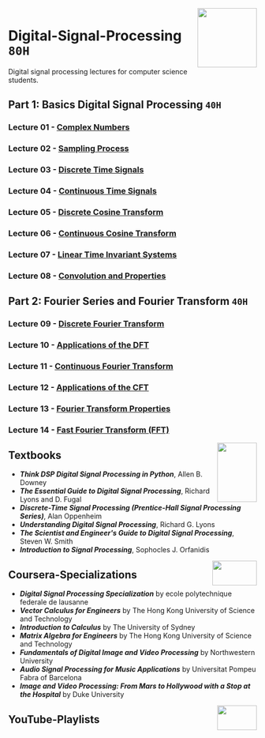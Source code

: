 <img align="right" width="120" height="120" src="https://github.com/cs-MohamedAyman/Computer-Science-Textbooks/blob/master/logos/digital-signal-processing.jpg">

# Digital-Signal-Processing `80H`
Digital signal processing lectures for computer science students.

## Part 1: Basics Digital Signal Processing `40H` 

### Lecture 01 - [Complex Numbers]()
### Lecture 02 - [Sampling Process]()
### Lecture 03 - [Discrete Time Signals]()
### Lecture 04 - [Continuous Time Signals]()
### Lecture 05 - [Discrete Cosine Transform]()
### Lecture 06 - [Continuous Cosine Transform]()
### Lecture 07 - [Linear Time Invariant Systems]()
### Lecture 08 - [Convolution and Properties]()

## Part 2: Fourier Series and Fourier Transform `40H` 

### Lecture 09 - [Discrete Fourier Transform]()
### Lecture 10 - [Applications of the DFT]()
### Lecture 11 - [Continuous Fourier Transform]()
### Lecture 12 - [Applications of the CFT]()
### Lecture 13 - [Fourier Transform Properties]()
### Lecture 14 - [Fast Fourier Transform (FFT)]()

<img align="right" width="80" height="120" src="https://github.com/cs-MohamedAyman/Computer-Science-Textbooks/blob/master/logos/textbooks.jpg">

## Textbooks

* ***Think DSP Digital Signal Processing in Python***, Allen B. Downey
* ***The Essential Guide to Digital Signal Processing***, Richard Lyons and D. Fugal
* ***Discrete-Time Signal Processing (Prentice-Hall Signal Processing Series)***, Alan Oppenheim
* ***Understanding Digital Signal Processing***, Richard G. Lyons
* ***The Scientist and Engineer's Guide to Digital Signal Processing***, Steven W. Smith
* ***Introduction to Signal Processing***, Sophocles J. Orfanidis

<img align="right" width="90" height="50" src="https://github.com/cs-MohamedAyman/Coursera-Specializations/blob/master/organizations-logos/coursera.jpg">

## Coursera-Specializations

* ***Digital Signal Processing Specialization*** by ecole polytechnique federale de lausanne
* ***Vector Calculus for Engineers*** by The Hong Kong University of Science and Technology
* ***Introduction to Calculus*** by The University of Sydney
* ***Matrix Algebra for Engineers*** by The Hong Kong University of Science and Technology
* ***Fundamentals of Digital Image and Video Processing*** by Northwestern University
* ***Audio Signal Processing for Music Applications*** by Universitat Pompeu Fabra of Barcelona
* ***Image and Video Processing: From Mars to Hollywood with a Stop at the Hospital*** by Duke University

<img align="right" width="80" height="50" src="https://github.com/cs-MohamedAyman/YouTube-Playlists/blob/master/organizations-logos/youtube.jpg">

## YouTube-Playlists
